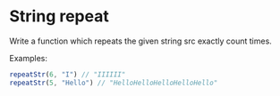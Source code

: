 # String repeat

Write a function which repeats the given string src exactly count times.

Examples:

```javascript
repeatStr(6, "I") // "IIIIII"
repeatStr(5, "Hello") // "HelloHelloHelloHelloHello"
```
